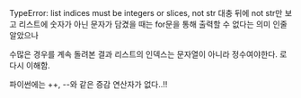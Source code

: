 TypeError: list indices must be integers or slices, not str
대충 뒤에 not str만 보고
리스트에 숫자가 아닌 문자가 담겼을 때는
for문을 통해 출력할 수 없다는 의미 인줄 알았으나

수많은 경우를 계속 돌려본 결과
리스트의 인덱스는 문자열이 아니라 정수여야한다.
로 다시 이해함.

파이썬에는 ++, --와 같은 증감 연산자가 없다..!!
